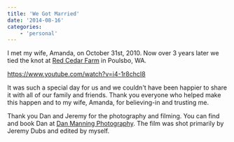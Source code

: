 ```yaml
---
title: 'We Got Married'
date: '2014-08-16'
categories:
    - 'personal'
---
```


I met my wife, Amanda, on October 31st, 2010. Now over 3 years later we tied the knot at [Red Cedar Farm](https://redcedarfarm.com) in Poulsbo, WA.

https://www.youtube.com/watch?v=i4-1r8chcI8

It was such a special day for us and we couldn't have been happier to share it with all of our family and friends. Thank you everyone who helped make this happen and to my wife, Amanda, for believing-in and trusting me.

Thank you Dan and Jeremy for the photography and filming. You can find and book Dan at [Dan Manning Photography](https://danmanningphotography.com). The film was shot primarily by Jeremy Dubs and edited by myself.
